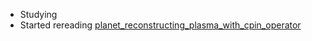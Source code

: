 - Studying
- Started rereading [planet_reconstructing_plasma_with_cpin_operator](../papers/planet_reconstructing_plasma_with_cpin_operator.md) 
